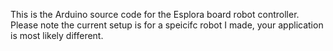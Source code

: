 This is the Arduino source code for the Esplora board robot controller.
Please note the current setup is for a speicifc robot I made, your application is most likely different.

